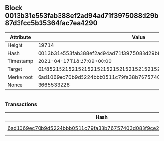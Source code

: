 ## Block 0013b31e553fab388ef2ad94ad71f3975088d29b87d3fcc5b35364fac7ea4290

Attribute | Value
--- | ---
Height | 19714
Hash | 0013b31e553fab388ef2ad94ad71f3975088d29b87d3fcc5b35364fac7ea4290
Timestamp | 2021-04-17T18:27:09+00:00
Target | 01f8521521521521521521521521521521521521521521521521521521521521
Merke root | 6ad1069ec70b9d5224bbb0511c79fa38b76757403d083f9ce2cfaafff910287a
Nonce | 3665533226

```

```

### Transactions

Hash | Amount
--- | ---
[6ad1069ec70b9d5224bbb0511c79fa38b76757403d083f9ce2cfaafff910287a](6ad1069ec70b9d5224bbb0511c79fa38b76757403d083f9ce2cfaafff910287a.md) | 10.00000000 SKEPTI 
